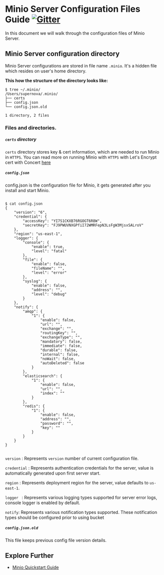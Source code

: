 # Minio Server Configuration Files Guide [![Gitter](https://badges.gitter.im/Join%20Chat.svg)](https://gitter.im/minio/minio?utm_source=badge&utm_medium=badge&utm_campaign=pr-badge&utm_content=badge)

In this document we will walk through the configuration files of Minio Server.

## Minio Server configuration directory
Minio Server configurations are stored in file name ``.minio``.  It's a hidden file which resides on user's home directory.

**This how the structure of the directory looks like:**

```
$ tree ~/.minio/
/Users/supernova/.minio/
├── certs
├── config.json
└── config.json.old

1 directory, 2 files
```
### Files and directories.

##### ``certs`` directory 
``certs`` directory stores key & cert information, which are needed to run Minio in ``HTTPS``. You can read more on running Minio with ``HTTPS`` with Let's Encrypt cert with Concert [here](https://docs.minio.io/docs/generate-let-s-encypt-certificate-using-concert-for-minio) 

##### ``config.json``
config.json is the configuration file for Minio, it gets generated after you install and start Minio.

```

$ cat config.json
{
	"version": "6",
	"credential": {
		"accessKey": "YI7S1CKXB76RGOGT6R8W",
		"secretKey": "FJ9PWUVNXGPfiI72WMRFepN3LsFgW3MjsxSALroV"
	},
	"region": "us-east-1",
	"logger": {
		"console": {
			"enable": true,
			"level": "fatal"
		},
		"file": {
			"enable": false,
			"fileName": "",
			"level": "error"
		},
		"syslog": {
			"enable": false,
			"address": "",
			"level": "debug"
		}
	},
	"notify": {
		"amqp": {
			"1": {
				"enable": false,
				"url": "",
				"exchange": "",
				"routingKey": "",
				"exchangeType": "",
				"mandatory": false,
				"immediate": false,
				"durable": false,
				"internal": false,
				"noWait": false,
				"autoDeleted": false
			}
		},
		"elasticsearch": {
			"1": {
				"enable": false,
				"url": "",
				"index": ""
			}
		},
		"redis": {
			"1": {
				"enable": false,
				"address": "",
				"password": "",
				"key": ""
			}
		}
	}
}


```

``version`` :  Represents `version` number of current configuration file.

``credential`` :  Represents authentication credentials for the server, value is automatically generated upon first server start.

``region`` :  Represents deployment region for the server,  value defaults to `us-east-1`. 

``logger `` : Represents various logging types supported for server error logs, console logger is enabled by default.

``notify``:  Represents various notification types supported. These notification types should be configured prior to using bucket


##### ``config.json.old``
This file keeps previous config file version details.

## Explore Further
* [Minio Quickstart Guide](https://docs.minio.io/docs/minio-quickstart-guide)





